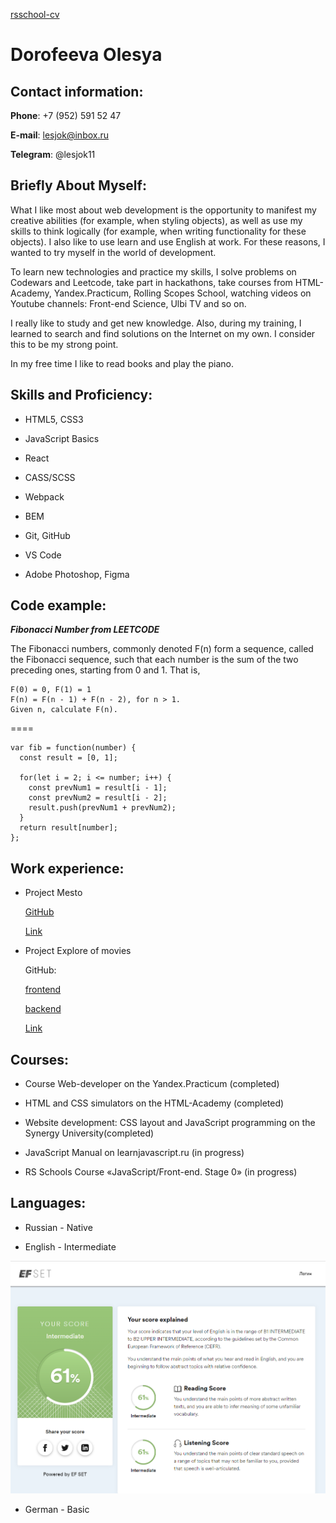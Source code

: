[rsschool-cv](https://lesjok.github.io/rsschool-cv/cv)

# Dorofeeva Olesya

## Contact information:
**Phone**: +7 (952) 591 52 47

**E-mail**: lesjok@inbox.ru

**Telegram**: @lesjok11

## Briefly About Myself:

What I like most about web development is the opportunity to manifest my creative abilities (for example, when styling objects), as well as use my skills to think logically (for example, when writing functionality for these objects). I also like to use learn and use English at work. For these reasons, I wanted to try myself in the world of development.

To learn new technologies and practice my skills, I solve problems on Codewars and Leetcode, take part in hackathons, take courses from HTML-Academy, Yandex.Practicum, Rolling Scopes School, watching videos on Youtube channels: Front-end Science, Ulbi TV and so on.

I really like to study and get new knowledge. Also, during my training, I learned to search and find solutions on the Internet on my own. I consider this to be my strong point.

In my free time I like to read books and play the piano.

## Skills and Proficiency:

* HTML5, CSS3

* JavaScript Basics

* React

* CASS/SCSS

* Webpack

* BEM

* Git, GitHub

* VS Code

* Adobe Photoshop, Figma

## Code example:
***Fibonacci Number from LEETCODE***

The Fibonacci numbers, commonly denoted F(n) form a sequence, called the Fibonacci sequence, such that each number is the sum of the two preceding ones, starting from 0 and 1. That is,

```
F(0) = 0, F(1) = 1
F(n) = F(n - 1) + F(n - 2), for n > 1.
Given n, calculate F(n).
```

====

```
var fib = function(number) {
  const result = [0, 1];

  for(let i = 2; i <= number; i++) { 
    const prevNum1 = result[i - 1];
    const prevNum2 = result[i - 2];
    result.push(prevNum1 + prevNum2);
  }
  return result[number];
};
```

## Work experience:
* Project Mesto

  [GitHub](https://github.com/lesjok/react-mesto-api-full/)
  
  [Link](http://1137637-cj55507.tw1.ru/)
  

* Project Explore of movies

    GitHub: 
  
    [frontend](https://github.com/lesjok/movies-explorer-frontend/)

    [backend](https://github.com/lesjok/movies-explorer-api/)
    
    [Link](https://movies.04.pe/)
  
## Courses:
* Course Web-developer on the Yandex.Practicum (completed)

* HTML and CSS simulators on the HTML-Academy (completed)

* Website development: CSS layout and JavaScript programming on the Synergy University(completed)

* JavaScript Manual on learnjavascript.ru (in progress)

* RS Schools Course «JavaScript/Front-end. Stage 0» (in progress)

## Languages:
* Russian - Native

* English - Intermediate

![English - Intermediate](./image.png "according to the online test at EFSet")

* German - Basic
